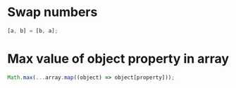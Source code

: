# Swap numbers

```js
[a, b] = [b, a];
```

# Max value of object property in array

```js
Math.max(...array.map((object) => object[property]));
```
